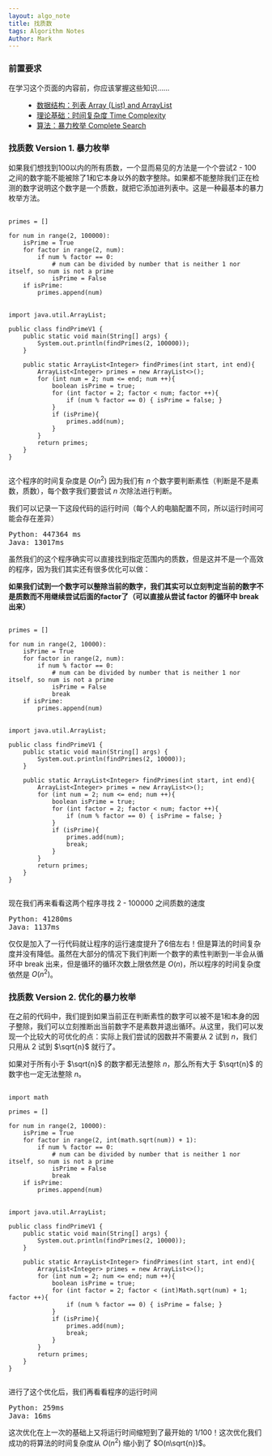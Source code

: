 ```yaml
---
layout: algo_note
title: 找质数
tags: Algorithm Notes
Author: Mark
---
```


### 前置要求

在学习这个页面的内容前，你应该掌握这些知识……

<ul class="time-vertical" style="margin-left: 32px;">
    <li><offline></offline><a href="">数据结构：列表 Array (List) and ArrayList</a></li>
    <li><online></online><a href="{{ site.baseurl }}/2021/03/02/Time-Complexity.html">理论基础：时间复杂度 Time Complexity</a></li>
    <li><offline></offline><a href="">算法：暴力枚举 Complete Search</a></li>
</ul>

### 找质数 Version 1. 暴力枚举

如果我们想找到100以内的所有质数，一个显而易见的方法是一个个尝试2 - 100 之间的数字能不能被除了1和它本身以外的数字整除。如果都不能整除我们正在检测的数字说明这个数字是一个质数，就把它添加进列表中。这是一种最基本的暴力枚举方法。

<pre>
    <code class="python">
primes = []

for num in range(2, 100000):
    isPrime = True
    for factor in range(2, num):
        if num % factor == 0:
            # num can be divided by number that is neither 1 nor itself, so num is not a prime
            isPrime = False
    if isPrime:
        primes.append(num)
    </code>
    <code class="java">
import java.util.ArrayList;

public class findPrimeV1 {
    public static void main(String[] args) {
        System.out.println(findPrimes(2, 100000));
    }

    public static ArrayList&lt;Integer&gt; findPrimes(int start, int end){
        ArrayList&lt;Integer&gt; primes = new ArrayList&lt;&gt;();
        for (int num = 2; num &lt;= end; num ++){
            boolean isPrime = true;
            for (int factor = 2; factor &lt; num; factor ++){
                if (num % factor == 0) { isPrime = false; }
            }
            if (isPrime){
                primes.add(num);
            }
        }
        return primes;
    }
}
    </code>
</pre>

这个程序的时间复杂度是 $O(n^2)$ 因为我们有 $n$ 个数字要判断素性（判断是不是素数，质数），每个数字我们要尝试 $n$ 次除法进行判断。

我们可以记录一下这段代码的运行时间（每个人的电脑配置不同，所以运行时间可能会存在差异）

<pre>
Python: 447364 ms
Java: 13017ms
</pre>

虽然我们的这个程序确实可以直接找到指定范围内的质数，但是这并不是一个高效的程序，因为我们其实还有很多优化可以做：

**如果我们试到一个数字可以整除当前的数字，我们其实可以立刻判定当前的数字不是质数而不用继续尝试后面的factor了（可以直接从尝试 factor 的循环中 break 出来）**

<pre>
    <code class="python">
primes = []

for num in range(2, 10000):
    isPrime = True
    for factor in range(2, num):
        if num % factor == 0:
            # num can be divided by number that is neither 1 nor itself, so num is not a prime
            isPrime = False
            break
    if isPrime:
        primes.append(num)
    </code>
    <code class="java">
import java.util.ArrayList;

public class findPrimeV1 {
    public static void main(String[] args) {
        System.out.println(findPrimes(2, 10000));
    }

    public static ArrayList&lt;Integer&gt; findPrimes(int start, int end){
        ArrayList&lt;Integer&gt; primes = new ArrayList&lt;&gt;();
        for (int num = 2; num &lt;= end; num ++){
            boolean isPrime = true;
            for (int factor = 2; factor &lt; num; factor ++){
                if (num % factor == 0) { isPrime = false; }
            }
            if (isPrime){
                primes.add(num);
                break;
            }
        }
        return primes;
    }
}
    </code>
</pre>

现在我们再来看看这两个程序寻找 2 - 100000 之间质数的速度

<pre>
Python: 41280ms
Java: 1137ms
</pre>

仅仅是加入了一行代码就让程序的运行速度提升了6倍左右！但是算法的时间复杂度并没有降低。虽然在大部分的情况下我们判断一个数字的素性判断到一半会从循环中 break 出来，但是循环的循环次数上限依然是 $O(n)$，所以程序的时间复杂度依然是 $O(n^2)$。

### 找质数 Version 2. 优化的暴力枚举

在之前的代码中，我们提到如果当前正在判断素性的数字可以被不是1和本身的因子整除，我们可以立刻推断出当前数字不是素数并退出循环。从这里，我们可以发现一个比较大的可优化的点：实际上我们尝试的因数并不需要从 $2$ 试到 $n$，我们只用从 $2$ 试到 $\sqrt{n}$ 就行了。

如果对于所有小于 $\sqrt{n}$ 的数字都无法整除 $n$，那么所有大于 $\sqrt{n}$ 的数字也一定无法整除 $n$。

<pre>
    <code class="python">
import math

primes = []

for num in range(2, 10000):
    isPrime = True
    for factor in range(2, int(math.sqrt(num)) + 1):
        if num % factor == 0:
            # num can be divided by number that is neither 1 nor itself, so num is not a prime
            isPrime = False
            break
    if isPrime:
        primes.append(num)
    </code>
    <code class="java">
import java.util.ArrayList;

public class findPrimeV1 {
    public static void main(String[] args) {
        System.out.println(findPrimes(2, 10000));
    }

    public static ArrayList&lt;Integer&gt; findPrimes(int start, int end){
        ArrayList&lt;Integer&gt; primes = new ArrayList&lt;&gt;();
        for (int num = 2; num &lt;= end; num ++){
            boolean isPrime = true;
            for (int factor = 2; factor &lt; (int)Math.sqrt(num) + 1; factor ++){
                if (num % factor == 0) { isPrime = false; }
            }
            if (isPrime){
                primes.add(num);
                break;
            }
        }
        return primes;
    }
}
    </code>
</pre>

进行了这个优化后，我们再看看程序的运行时间

<pre>
Python: 259ms
Java: 16ms
</pre>

这次优化在上一次的基础上又将运行时间缩短到了最开始的 $1/100$！这次优化我们成功的将算法的时间复杂度从 $O(n^2)$ 缩小到了 $O(n\sqrt{n})$。
